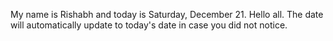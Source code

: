 My name is Rishabh and today is Saturday, December 21. Hello all. The date will automatically update to today's date in case you did not notice.
